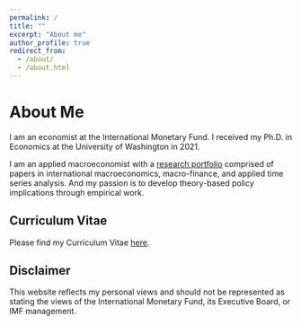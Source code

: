 ```yaml
---
permalink: /
title: ""
excerpt: "About me"
author_profile: true
redirect_from: 
  - /about/
  - /about.html
---
```


About Me
======
I am an economist at the International Monetary Fund. I received my Ph.D. in Economics at the University of Washington in 2021. 

I am an applied macroeconomist with a [research portfolio](https://econmonicagr.github.io/research/) comprised of papers in international macroeconomics, macro-finance, and applied time series analysis. And my passion is to develop theory-based policy implications through empirical work. 


Curriculum Vitae
------
Please find my Curriculum Vitae [here](https://econmonicagr.github.io/files/MonicaGR_CV.pdf).


Disclaimer
------
This website reflects my personal views and should not be represented as stating the views of the International Monetary Fund, its Executive Board, or IMF management.

  
